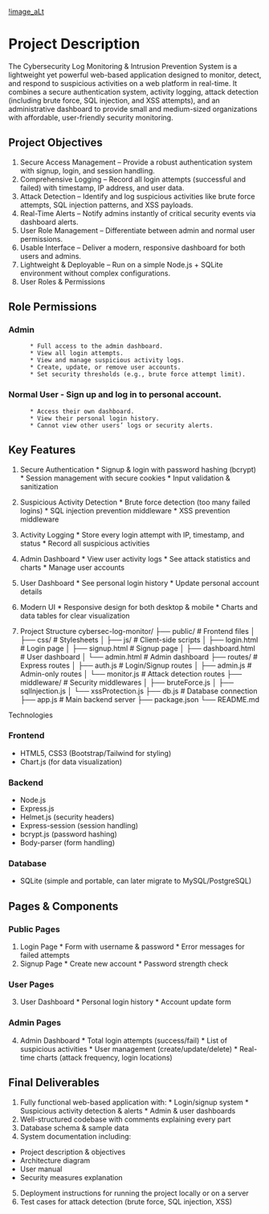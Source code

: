 [!image_aLt](https://github.com/Beniyam-B/Cybersecurity-Log-Monitoring-Intrusion-Prevention-System-/blob/b45e18722aca380461e6fedfcbac1d0e8c9e38f9/photo_5816815917580012191_m.jpg)








# Project Description

   The Cybersecurity Log Monitoring & Intrusion Prevention System is a lightweight yet powerful web-based application designed to monitor, detect, and respond to suspicious activities on a web platform in real-time.
   It combines a secure authentication system, activity logging, attack detection (including brute force, SQL injection, and XSS attempts), and an administrative dashboard to provide small and medium-sized organizations with affordable, user-friendly security monitoring.

## Project Objectives
 1.	Secure Access Management – Provide a robust authentication system with signup, login, and session handling.
 2.	Comprehensive Logging – Record all login attempts (successful and failed) with timestamp, IP address, and user data.
 3.	Attack Detection – Identify and log suspicious activities like brute force attempts, SQL injection patterns, and XSS payloads.
 4.	Real-Time Alerts – Notify admins instantly of critical security events via dashboard alerts.
 5.	User Role Management – Differentiate between admin and normal user permissions.
 6.	Usable Interface – Deliver a modern, responsive dashboard for both users and admins.
 7.	Lightweight & Deployable – Run on a simple Node.js + SQLite environment without complex configurations.
 8.	User Roles & Permissions
## Role	Permissions
### Admin	
          * Full access to the admin dashboard.
          * View all login attempts.
          * View and manage suspicious activity logs.
          * Create, update, or remove user accounts.
          * Set security thresholds (e.g., brute force attempt limit).
### Normal User	- Sign up and log in to personal account.
          * Access their own dashboard.
          * View their personal login history.
          * Cannot view other users’ logs or security alerts.

## Key Features
  1.	Secure Authentication
     * Signup & login with password hashing (bcrypt)
     * Session management with secure cookies
     * Input validation & sanitization
  2.	Suspicious Activity Detection
     * Brute force detection (too many failed logins)
     * SQL injection prevention middleware
     *	XSS prevention middleware
  3.	Activity Logging
     * Store every login attempt with IP, timestamp, and status
     * Record all suspicious activities
  4.	Admin Dashboard
     * View user activity logs
     * See attack statistics and charts
     * Manage user accounts
  5.	User Dashboard
     * See personal login history
     * Update personal account details
  6.	Modern UI
     * Responsive design for both desktop & mobile
     * Charts and data tables for clear visualization




  7.	Project Structure
cybersec-log-monitor/
├── public/               # Frontend files
│   ├── css/               # Stylesheets
│   ├── js/                # Client-side scripts
│   ├── login.html         # Login page
│   ├── signup.html        # Signup page
│   ├── dashboard.html     # User dashboard
│   └── admin.html         # Admin dashboard
├── routes/                # Express routes
│   ├── auth.js            # Login/Signup routes
│   ├── admin.js           # Admin-only routes
│   └── monitor.js         # Attack detection routes
├── middleware/            # Security middlewares
│   ├── bruteForce.js
│   ├── sqlInjection.js
│   └── xssProtection.js
├── db.js                  # Database connection
├── app.js                 # Main backend server
├── package.json
└── README.md

  Technologies
 ### Frontend
   * HTML5, CSS3 (Bootstrap/Tailwind for styling)
   * Chart.js (for data visualization)
### Backend
  * Node.js
  * Express.js
  * Helmet.js (security headers)
  * Express-session (session handling)
  * bcrypt.js (password hashing)
  * Body-parser (form handling)
### Database
  * SQLite (simple and portable, can later migrate to MySQL/PostgreSQL)


 ## Pages & Components
 ### Public Pages
  1.	Login Page
    * Form with username & password
    * Error messages for failed attempts
  2.	Signup Page
    * Create new account
    * Password strength check
### User Pages
  3.	User Dashboard
    * Personal login history
    * Account update form
### Admin Pages
  4.	Admin Dashboard
    * Total login attempts (success/fail)
    * List of suspicious activities
    * User management (create/update/delete)
    * Real-time charts (attack frequency, login locations)
## Final Deliverables
  1.	Fully functional web-based application with:
    * Login/signup system
    * Suspicious activity detection & alerts
    * Admin & user dashboards
  2.	Well-structured codebase with comments explaining every part
  3.	Database schema & sample data
  4.	System documentation including:
   * Project description & objectives
   * Architecture diagram
   * User manual
   * Security measures explanation
  5.	Deployment instructions for running the project locally or on a server
6.	Test cases for attack detection (brute force, SQL injection, XSS)

